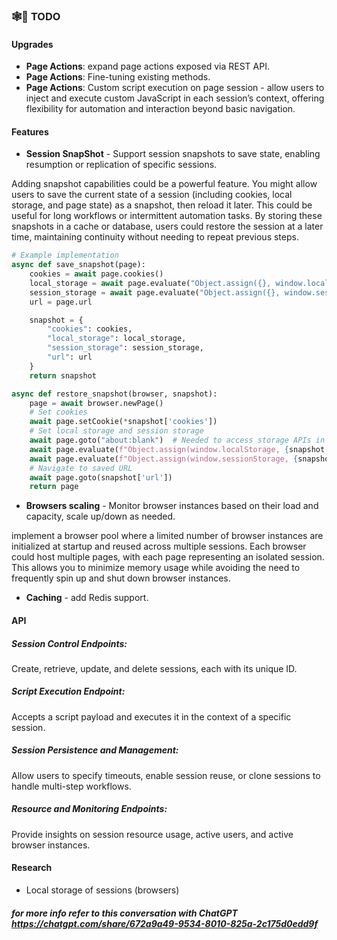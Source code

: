 ### 🕸️👻 TODO
#### Upgrades
- **Page Actions**: expand page actions exposed via REST API.
- **Page Actions**: Fine-tuning existing methods.
- **Page Actions**: Custom script execution on page session - allow users to inject and execute custom JavaScript in each session’s context, offering flexibility for automation and interaction beyond basic navigation.

#### Features
- **Session SnapShot** - Support session snapshots to save state, enabling resumption or replication of specific sessions.  

Adding snapshot capabilities could be a powerful feature. You might allow users to save the current state of a session (including cookies, local storage, and page state) as a snapshot, then reload it later. This could be useful for long workflows or intermittent automation tasks.
By storing these snapshots in a cache or database, users could restore the session at a later time, maintaining continuity without needing to repeat previous steps.  
```python
# Example implementation
async def save_snapshot(page):
    cookies = await page.cookies()
    local_storage = await page.evaluate("Object.assign({}, window.localStorage)")
    session_storage = await page.evaluate("Object.assign({}, window.sessionStorage)")
    url = page.url

    snapshot = {
        "cookies": cookies,
        "local_storage": local_storage,
        "session_storage": session_storage,
        "url": url
    }
    return snapshot

async def restore_snapshot(browser, snapshot):
    page = await browser.newPage()
    # Set cookies
    await page.setCookie(*snapshot['cookies'])
    # Set local storage and session storage
    await page.goto("about:blank")  # Needed to access storage APIs in Pyppeteer
    await page.evaluate(f"Object.assign(window.localStorage, {snapshot['local_storage']})")
    await page.evaluate(f"Object.assign(window.sessionStorage, {snapshot['session_storage']})")
    # Navigate to saved URL
    await page.goto(snapshot['url'])
    return page
```

- **Browsers scaling** - Monitor browser instances based on their load and capacity, scale up/down as needed.  

implement a browser pool where a limited number of browser instances are initialized at startup and reused across multiple sessions.
Each browser could host multiple pages, with each page representing an isolated session. This allows you to minimize memory usage while avoiding the need to frequently spin up and shut down browser instances.

- **Caching** - add Redis support.
#### API
##### Session Control Endpoints:
Create, retrieve, update, and delete sessions, each with its unique ID.
##### Script Execution Endpoint:
Accepts a script payload and executes it in the context of a specific session.
##### Session Persistence and Management:
Allow users to specify timeouts, enable session reuse, or clone sessions to handle multi-step workflows.
##### Resource and Monitoring Endpoints:
Provide insights on session resource usage, active users, and active browser instances.


#### Research
- Local storage of sessions (browsers)


##### for more info refer to this conversation with ChatGPT *https://chatgpt.com/share/672a9a49-9534-8010-825a-2c175d0edd9f*